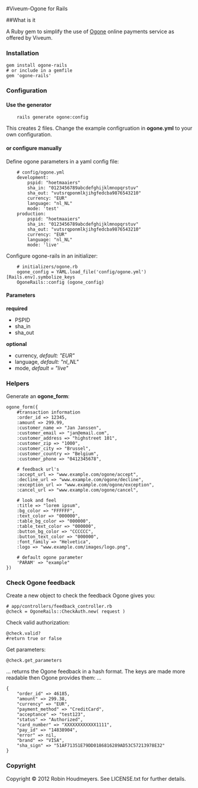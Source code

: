 #Viveum-Ogone for Rails


##What is it

A Ruby gem to simplify the use of [Ogone](http://www.ogone.com) online payments service as offered by Viveum.

### Installation
	gem install ogone-rails
	# or include in a gemfile
	gem 'ogone-rails'

### Configuration

#### Use the generator
		
		rails generate ogone:config
		
This creates 2 files. Change the example configruation in **ogone.yml** to your own configuration.


	
#### or configure manually

Define ogone parameters in a yaml config file:
		
		# config/ogone.yml
		development:
  			pspid: "hoetmaaiers"
  			sha_in: "0123456789abcdefghijklmnopqrstuv"
  			sha_out: "vutsrqponmlkjihgfedcba9876543210"
  			currency: "EUR"
  			language: "nl_NL"
  			mode: 'test'
  		production:
  			pspid: "hoetmaaiers"
  			sha_in: "0123456789abcdefghijklmnopqrstuv"
  			sha_out: "vutsrqponmlkjihgfedcba9876543210"
  			currency: "EUR"
  			language: "nl_NL"
  			mode: 'live'

Configure ogone-rails in an initializer:
		
		# initializers/ogone.rb
		ogone_config = YAML.load_file('config/ogone.yml')[Rails.env].symbolize_keys
		OgoneRails::config (ogone_config)
		

#### Parameters	
__required__

* PSPID
* sha_in
* sha_out

__optional__

* currency,  _default: "EUR"_
* language, _default: "nl_NL"_
* mode, _default = "live"_



### Helpers
Generate an **ogone_form**:

	ogone_form({
		#transaction information
    	:order_id => 12345, 
    	:amount => 299.99, 
    	:customer_name => "Jan Janssen",
    	:customer_email => "jan@email.com",
   		:customer_address => "highstreet 101",
   		:customer_zip => "1000",
    	:customer_city => "Brussel",
    	:customer_country => "Belgium",
    	:customer_phone => "0412345678",
    	
    	# feedback url's
    	:accept_url => "www.example.com/ogone/accept",
    	:decline_url => "www.example.com/ogone/decline",
    	:exception_url => "www.example.com/ogone/exception",
    	:cancel_url => "www.example.com/ogone/cancel",
    	
    	# look and feel
    	:title => "lorem ipsum",
    	:bg_color => "FFFFFF",
    	:text_color => "000000",
    	:table_bg_color => "000000",
    	:table_text_color => "000000",    	
    	:button_bg_color => "CCCCCC",
    	:button_text_color => "000000",
    	:font_family => "Helvetica",
    	:logo => "www.example.com/images/logo.png",
    	
    	# default ogone parameter
    	'PARAM' => "example"
   	})

### Check Ogone feedback

Create a new object to check the feedback Ogone gives you:

	# app/controllers/feedback_controller.rb
    @check = OgoneRails::CheckAuth.new( request )

Check valid authorization:
	
	@check.valid?
	#return true or false

Get parameters:
	
	@check.get_parameters
	
… returns the Ogone feedback in a hash format. The keys are made more readable then Ogone provides them: …

	{
		"order_id" => 46185, 
		"amount" => 299.38, 
		"currency" => "EUR", 
		"payment_method" => "CreditCard",
		"acceptance" => "test123", 
		"status" => "Authorized", 
		"card_number" => "XXXXXXXXXXXX1111",
		"pay_id" => "14838904", 
		"error" => nil, 
		"brand" => "VISA",
		"sha_sign" => "51AF71351E79DD0186816289AD53C57213978E32"
	}
	
### Copyright
Copyright &copy; 2012 Robin Houdmeyers. See LICENSE.txt for further details.

